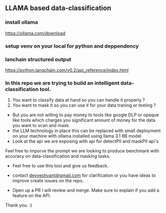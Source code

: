 ## LLAMA based data-classification


### install ollama 
https://ollama.com/download 

### setup venv on your local for python and deppendency


### lanchain structured output
https://python.langchain.com/v0.2/api_reference/index.html


### In this repo we are trying to build an intelligent data-classification tool.

1. You want to classify data at hand so you can handle it properly ?
2. You want to mask it so you can use it for your data traning or testing ?

- But you are not willing to pay money to tools like google DLP or opaque like tools which charges you significant amount of money for the data you want to scan and mask.
- the LLM technology in place this can be replaced with small deployment on your machine with ollama installed using llama 3.1 8B model 
- Look at the api we are exposing with api for detectPII and maskPII api's 


Feel free to imporve the prompt we are looking to produce benchmark with accuracy on data-classification and masking tasks.

- Feel free to use this tool and give us feedback.
- contact devyeshvant@gmail.com for clarification or you have ideas to improve create issues on the repo. 

- Open up a PR I will review and merge. Make sure to explain if you add a feature on the API.

Thank you. :)
